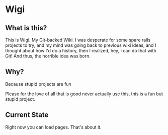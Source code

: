 Wigi
====

What is this?
-------------
This is Wigi. My Git-backed Wiki. I was desperate for some spare rails projects to try, and my mind was going back to previous wiki ideas, and I thought about how I'd do a history, then I realized, hey, I can do that with Git! And thus, the horrible idea was born.

Why?
----
Because stupid projects are fun

Please for the love of all that is good never actually use this, this is a fun but stupid project.

Current State
-------------
Right now you can load pages. That's about it.